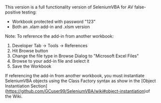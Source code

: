 This version is a full functionality version of SeleniumVBA for AV false-positive testing:

* Workbook protected with password "123"
* Both an .xlam add-in and .xlsm version



Note: To reference the add-in from another workbook:

1. Developer Tab -> Tools -> References
2. Hit Browse button
3. Change the file type in Browse Dialog to "Microsoft Excel Files"
4. Browse to your add-in file and select it
5. Save the Workbook



If referencing the add-in from another workbook, you must instantiate SeleniumVBA objects using the Class Factory syntax as show in the \[Object Instantiation Section](https://github.com/GCuser99/SeleniumVBA/wiki#object-instantiation)of the Wiki.

